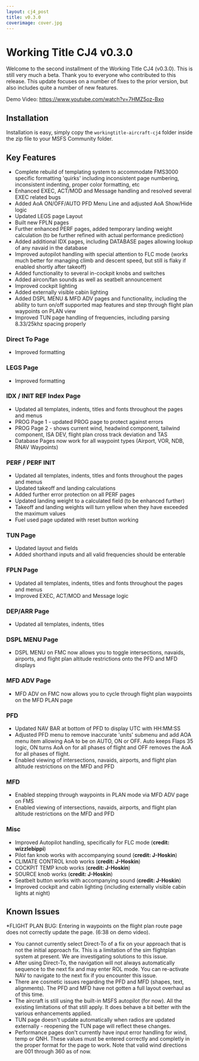 ```yaml
---
layout: cj4_post
title: v0.3.0
coverimage: cover.jpg
---
```

# Working Title CJ4 v0.3.0

Welcome to the second installment of the Working Title CJ4 (v0.3.0). This is still very much a beta. Thank you to everyone who contributed to this release. This update focuses on a number of fixes to the prior version, but also includes quite a number of new features.

Demo Video: https://www.youtube.com/watch?v=7HMZ5oz-Bxo

## Installation
Installation is easy, simply copy the `workingtitle-aircraft-cj4` folder inside the zip file to your MSFS Community folder.

## Key Features
* Complete rebuild of templating system to accommodate FMS3000 specific formatting 'quirks' including inconsistent page numbering, inconsistent indenting, proper color formatting, etc
* Enhanced EXEC, ACT/MOD and Message handling and resolved several EXEC related bugs
* Added AoA ON/OFF/AUTO PFD Menu Line and adjusted AoA Show/Hide logic
* Updated LEGS page Layout
* Built new FPLN pages
* Further enhanced PERF pages, added temporary landing weight calculation (to be further refined with actual performance prediction)
* Added additional IDX pages, including DATABASE pages allowing lookup of any navaid in the database
* Improved autopilot handling with special attention to FLC mode (works much better for managing climb and descent speed, but still is flaky if enabled shortly after takeoff)
* Added functionality to several in-cockpit knobs and switches
* Added aircon/fan sounds as well as seatbelt announcement
* Improved cockpit lighting
* Added externally visible cabin lighting
* Added DSPL MENU & MFD ADV pages and functionality, including the ability to turn on/off supported map features and step through flight plan waypoints on PLAN view
* Improved TUN page handling of frequencies, including parsing 8.33/25khz spacing properly

### Direct To Page
* Improved formatting

### LEGS Page
* Improved formatting

### IDX / INIT REF Index Page
* Updated all templates, indents, titles and fonts throughout the pages and menus
* PROG Page 1 - updated PROG page to protect against errors
* PROG Page 2 - shows current wind, headwind component, tailwind component, ISA DEV, flight plan cross track deviation and TAS
* Database Pages now work for all waypoint types (Airport, VOR, NDB, RNAV Waypoints)

### PERF / PERF INIT
* Updated all templates, indents, titles and fonts throughout the pages and menus
* Updated takeoff and landing calculations
* Added further error protection on all PERF pages
* Updated landing weight to a calculated field (to be enhanced further)
* Takeoff and landing weights will turn yellow when they have exceeded the maximum values
* Fuel used page updated with reset button working

### TUN Page
* Updated layout and fields
* Added shorthand inputs and all valid frequencies should be enterable

### FPLN Page
* Updated all templates, indents, titles and fonts throughout the pages and menus
* Improved EXEC, ACT/MOD and Message logic 

### DEP/ARR Page
* Updated all templates, indents, titles 

### DSPL MENU Page
* DSPL MENU on FMC now allows you to toggle intersections, navaids, airports, and flight plan altitude restrictions onto the PFD and MFD displays

### MFD ADV Page
* MFD ADV on FMC now allows you to cycle through flight plan waypoints on the MFD PLAN page

### PFD
* Updated NAV BAR at bottom of PFD to display UTC with HH:MM:SS
* Adjusted PFD menu to remove inaccurate 'units' submenu and add AOA menu item allowing AoA to be on AUTO, ON or OFF. Auto keeps Flaps 35 logic, ON turns AoA on for all phases of flight and OFF removes the AoA for all phases of flight.
* Enabled viewing of intersections, navaids, airports, and flight plan altitude restrictions on the MFD and PFD

### MFD
* Enabled stepping through waypoints in PLAN mode via MFD ADV page on FMS
* Enabled viewing of intersections, navaids, airports, and flight plan altitude restrictions on the MFD and PFD

### Misc
* Improved Autopilot handling, specifically for FLC mode (**credit: wizzlebippi**)
* Pilot fan knob works with accompanying sound (**credit: J-Hoskin**)
* CLIMATE CONTROL knob works (**credit: J-Hoskin**)
* COCKPIT TEMP knob works (**credit: J-Hoskin**)
* SOURCE knob works (**credit: J-Hoskin**)
* Seatbelt button works with accompanying sound (**credit: J-Hoskin**)
* Improved cockpit and cabin lighting (including externally visible cabin lights at night)

## Known Issues
*FLIGHT PLAN BUG: Entering in waypoints on the flight plan route page does not correctly update the page.  (6:38 on demo video).  
* You cannot currently select Direct-To of a fix on your approach that is not the initial approach fix. This is a limitation of the sim flightplan system at present. We are investigating solutions to this issue.
* After using Direct-To, the navigation will not always automatically sequence to the next fix and may enter ROL mode. You can re-activate NAV to navigate to the next fix if you encounter this issue.
* There are cosmetic issues regarding the PFD and MFD (shapes, text, alignments). The PFD and MFD have not gotten a full layout overhaul as of this time.
* The aircraft is still using the built-in MSFS autopilot (for now). All the existing limitations of that still apply. It does behave a bit better with the various enhancements applied.
* TUN page doesn't update automatically when radios are updated externally - reopening the TUN page will reflect these changes.
* Performance pages don't currently have input error handling for wind, temp or QNH. These values must be entered correctly and completly in the proper format for the page to work. Note that valid wind directions are 001 through 360 as of now. 
